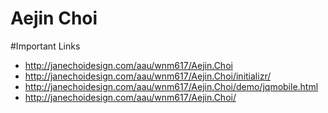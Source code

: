 # Aejin Choi

#Important Links

- http://janechoidesign.com/aau/wnm617/Aejin.Choi 
- http://janechoidesign.com/aau/wnm617/Aejin.Choi/initializr/
- http://janechoidesign.com/aau/wnm617/Aejin.Choi/demo/jqmobile.html
- http://janechoidesign.com/aau/wnm617/Aejin.Choi/